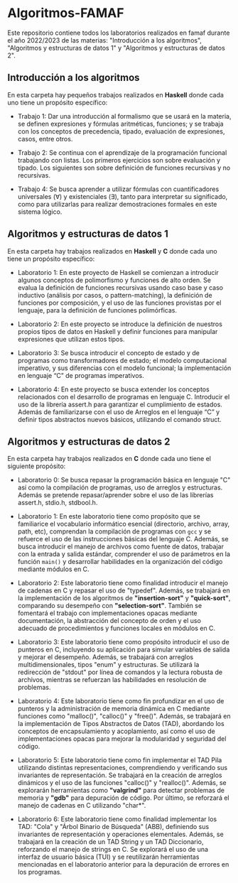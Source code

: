 # Algoritmos-FAMAF
Este repositorio contiene todos los laboratorios realizados en famaf durante el año 2022/2023 de las materias: "Introducción a los algoritmos", "Algoritmos y estructuras de datos 1" y "Algoritmos y estructuras de datos 2".

## Introducción a los algoritmos
En esta carpeta hay pequeños trabajos realizados en **Haskell** donde cada uno tiene un propósito específico:
- Trabajo 1: Dar una introducción al formalismo que se usará en la materia, se definen expresiones y fórmulas aritméticas, 
funciones; y se trabaja con los conceptos de precedencia, tipado, evaluación de expresiones, casos, entre otros.

- Trabajo 2: Se continua con el aprendizaje de la programación funcional trabajando con listas. Los primeros ejercicios son sobre 
evaluación y tipado. Los siguientes son sobre definición de funciones recursivas y no recursivas.

- Trabajo 4: Se busca aprender a utilizar fórmulas con cuantificadores universales
(∀) y existenciales (∃), tanto para interpretar su significado, como para utilizarlas para realizar demostraciones
formales en este sistema lógico.

## Algoritmos y estructuras de datos 1
En esta carpeta hay trabajos realizados en **Haskell** y **C** donde cada uno tiene un propósito específico:
- Laboratorio 1: En este proyecto de Haskell se comienzan a introducir algunos conceptos de polimorfismo y funciones de alto 
orden. Se evalua la definición de funciones recursivas usando caso base y caso inductivo (análisis por casos, o pattern-matching), 
la definición de funciones por composición, y el uso de las funciones provistas por el lenguaje, para la definición de 
funciones polimórficas.

- Laboratorio 2: En este proyecto se introduce la definición de nuestros propios tipos de datos en Haskell y definir
funciones para manipular expresiones que utilizan estos tipos.

- Laboratorio 3: Se busca introducir el concepto de estado y de programas como transformadores de estado; el modelo computacional 
imperativo, y sus diferencias con el modelo funcional; la implementación en lenguaje “C” de programas imperativos.

- Laboratorio 4: En este proyecto se busca extender los conceptos relacionados con el desarrollo de programas en lenguaje C. 
Introducir el uso de la librería assert.h para garantizar el cumplimiento de estados. Además de familiarizarse con el uso de 
Arreglos en el lenguaje “C” y definir tipos abstractos nuevos básicos, utilizando el comando struct.

## Algoritmos y estructuras de datos 2
En esta carpeta hay trabajos realizados en **C** donde cada uno tiene el siguiente propósito:
- Laboratorio 0: Se busca repasar la programación básica en lenguaje "C" así como la compilación de programas, uso de arreglos y 
estructuras. Además se pretende repasar/aprender sobre el uso de las librerías assert.h, stdio.h, stdbool.h.

- Laboratorio 1: En este laboratorio tiene como propósito que se familiarice el vocabulario informático esencial 
(directorio, archivo, array, path, etc), comprendan la compilación de programas con `gcc` y se refuerce el uso de las 
instrucciones básicas del lenguaje C. Además, se busca introducir el manejo de archivos como fuente de datos, trabajar con la 
entrada y salida estándar, comprender el uso de parámetros en la función `main()` y desarrollar habilidades en la organización 
del código mediante módulos en C.

- Laboratorio 2: Este laboratorio tiene como finalidad introducir el manejo de cadenas en C y repasar el uso de "typedef". 
Además, se trabajará en la implementación de los algoritmos de **"insertion-sort"** y **"quick-sort"**, comparando su desempeño 
con **"selection-sort"**. También se fomentará el trabajo con implementaciones opacas mediante documentación, la abstracción del 
concepto de orden y el uso adecuado de procedimientos y funciones locales en módulos en C.

- Laboratorio 3: Este laboratorio tiene como propósito introducir el uso de punteros en C, incluyendo su aplicación para 
simular variables de salida y mejorar el desempeño. Además, se trabajará con arreglos multidimensionales, tipos "enum" y 
estructuras. Se utilizará la redirección de "stdout" por línea de comandos y la lectura robusta de archivos, mientras se 
refuerzan las habilidades en resolución de problemas.

- Laboratorio 4: Este laboratorio tiene como fin profundizar en el uso de punteros y la administración de memoria dinámica en C 
mediante funciones como "malloc()", "calloc()" y "free()". Además, se trabajará en la implementación de Tipos Abstractos de Datos 
(TAD), abordando los conceptos de encapsulamiento y acoplamiento, así como el uso de implementaciones opacas para mejorar la 
modularidad y seguridad del código.

- Laboratorio 5: Este laboratorio tiene como fin implementar el TAD Pila utilizando distintas representaciones, comprendiendo y 
verificando sus invariantes de representación. Se trabajará en la creación de arreglos dinámicos y el uso de las funciones 
"calloc()" y "realloc()". Además, se explorarán herramientas como **"valgrind"** para detectar problemas de memoria y **"gdb"** 
para depuración de código. Por último, se reforzará el manejo de cadenas en C utilizando "char*".

- Laboratorio 6: Este laboratorio tiene como finalidad implementar los TAD: "Cola" y "Árbol Binario de Búsqueda" (ABB), definiendo 
sus invariantes de representación y operaciones elementales. Además, se trabajará en la creación de un TAD String y un TAD 
Diccionario, reforzando el manejo de strings en C. Se explorará el uso de una interfaz de usuario básica (TUI) y se reutilizarán 
herramientas mencionadas en el laboratorio anterior para la depuración de errores en los programas.